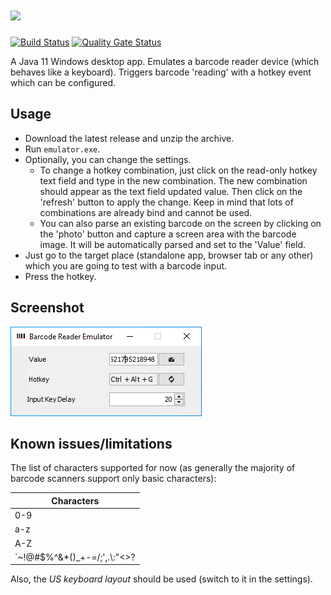 # [<img src="https://github.com/oxcafedead/barcode-reader-emulator/raw/main/docs/barcode-emulator-logo.png">](https://oxcafedead.github.io/barcode-reader-emulator/)

[![Build Status](https://travis-ci.org/oxcafedead/barcode-reader-emulator.svg?branch=main)](https://travis-ci.org/oxcafedead/barcode-reader-emulator)
[![Quality Gate Status](https://sonarcloud.io/api/project_badges/measure?project=oxcafedead_barcode-reader-emulator&metric=alert_status)](https://sonarcloud.io/summary/new_code?id=oxcafedead_barcode-reader-emulator)

A Java 11 Windows desktop app. Emulates a barcode reader device (which behaves like a keyboard).
Triggers barcode 'reading' with a hotkey event which can be configured.

## Usage

- Download the latest release and unzip the archive. 
- Run `emulator.exe`.
- Optionally, you can change the settings.
    - To change a hotkey combination, just click on the read-only hotkey text field and type in the new combination. The new combination should appear as the text field updated value. Then click on the 'refresh' button to apply the change. Keep in mind that lots of combinations are already bind and cannot be used.
    - You can also parse an existing barcode on the screen by clicking on the 'photo' button and capture a screen area with the barcode image. It will be automatically parsed and set to the 'Value' field.
- Just go to the target place (standalone app, browser tab or any other) which you are going to test with a barcode input.
- Press the hotkey.

## Screenshot
![Screenshot](docs/screenshot.png)

## Known issues/limitations

The list of characters supported for now (as generally the majority of barcode scanners support only basic characters):

| Characters  |
| ------------- |
| 0-9  |
| a-z  |
| A-Z  |
| \`~!@#$%^&*()_+-=&sol;;',.&bsol;:"<>? |

Also, the _US keyboard layout_ should be used (switch to it in the settings).
